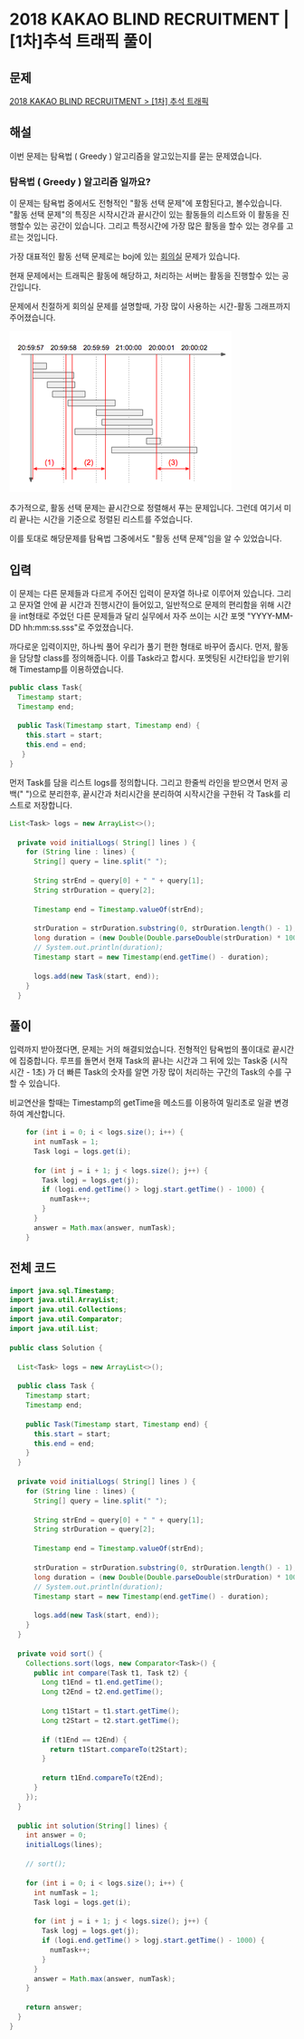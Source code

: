 # 2018 KAKAO BLIND RECRUITMENT | [1차]추석 트래픽 풀이

## 문제

[2018 KAKAO BLIND RECRUITMENT > [1차] 추석 트래픽
](https://programmers.co.kr/learn/courses/30/lessons/17676)

## 해설

이번 문제는 탐욕법 ( Greedy ) 알고리즘을 알고있는지를 묻는 문제였습니다.

### 탐욕법 ( Greedy ) 알고리즘 일까요?

이 문제는 탐욕법 중에서도 전형적인 "활동 선택 문제"에 포함된다고, 볼수있습니다.
"활동 선택 문제"의 특징은 시작시간과 끝시간이 있는 활동들의 리스트와 이 활동을 진행할수 있는 공간이 있습니다. 그리고 특정시간에 가장 많은 활동을 할수 있는 경우를 고르는 것입니다.

가장 대표적인 활동 선택 문제로는 boj에 있는 [회의실](https://www.acmicpc.net/problem/1931) 문제가 있습니다.

현재 문제에서는 트래픽은 활동에 해당하고, 처리하는 서버는 활동을 진행할수 있는 공간입니다.

문제에서 친절하게 회의실 문제를 설명할때, 가장 많이 사용하는 시간-활동 그래프까지 주어졌습니다.

![figure_1](./figures/chuseok-01-v5.png)

추가적으로, 활동 선택 문제는 끝시간으로 정렬해서 푸는 문제입니다. 그런데 여기서 미리 끝나는 시간을 기준으로 정렬된 리스트를 주었습니다.

이를 토대로 해당문제를 탐욕법 그중에서도 "활동 선택 문제"임을 알 수 있었습니다.

## 입력

이 문제는 다른 문제들과 다르게 주어진 입력이 문자열 하나로 이루어져 있습니다.
그리고 문자열 안에 끝 시간과 진행시간이 들어있고, 일반적으로 문제의 편리함을 위해 시간을 int형태로 주었던 다른 문제들과 달리 실무에서 자주 쓰이는 시간 포멧 "YYYY-MM-DD hh:mm:ss.sss"로 주었졌습니다.

까다로운 입력이지만, 하나씩 풀어 우리가 풀기 편한 형태로 바꾸어 줍시다.
먼저, 활동을 담당할 class를 정의해줍니다. 이를 Task라고 합시다.
포멧팅된 시간타입을 받기위해 Timestamp를 이용하였습니다.

```java
public class Task{
  Timestamp start;
  Timestamp end;

  public Task(Timestamp start, Timestamp end) {
    this.start = start;
    this.end = end;
   }
}
```

먼저 Task를 담을 리스트 logs를 정의합니다.
그리고 한줄씩 라인을 받으면서 먼저 공백(" ")으로 분리한후, 끝시간과 처리시간을 분리하여 시작시간을 구한뒤 각 Task를 리스트로 저장합니다.

```java
List<Task> logs = new ArrayList<>();

  private void initialLogs( String[] lines ) {
    for (String line : lines) {
      String[] query = line.split(" ");

      String strEnd = query[0] + " " + query[1];
      String strDuration = query[2];

      Timestamp end = Timestamp.valueOf(strEnd);

      strDuration = strDuration.substring(0, strDuration.length() - 1);
      long duration = (new Double(Double.parseDouble(strDuration) * 1000 - 1)).longValue();
      // System.out.println(duration);
      Timestamp start = new Timestamp(end.getTime() - duration);

      logs.add(new Task(start, end));
    }
  }
```

## 풀이

입력까지 받아졌다면, 문제는 거의 해결되었습니다.
전형적인 탐욕법의 풀이대로 끝시간에 집중합니다.
루프를 돌면서 현재 Task의 끝나는 시간과 그 뒤에 있는 Task중 (시작시간 - 1초) 가 더 빠른 Task의 숫자를 알면 가장 많이 처리하는 구간의 Task의 수를 구할 수 있습니다.

비교연산을 할때는 Timestamp의 getTime을 메소드를 이용하여 밀리초로 일괄 변경하여 계산합니다.

```java
    for (int i = 0; i < logs.size(); i++) {
      int numTask = 1;
      Task logi = logs.get(i);

      for (int j = i + 1; j < logs.size(); j++) {
        Task logj = logs.get(j);
        if (logi.end.getTime() > logj.start.getTime() - 1000) {
          numTask++;
        }
      }
      answer = Math.max(answer, numTask);
    }
```

## 전체 코드

```java
import java.sql.Timestamp;
import java.util.ArrayList;
import java.util.Collections;
import java.util.Comparator;
import java.util.List;

public class Solution {

  List<Task> logs = new ArrayList<>();

  public class Task {
    Timestamp start;
    Timestamp end;

    public Task(Timestamp start, Timestamp end) {
      this.start = start;
      this.end = end;
    }
  }

  private void initialLogs( String[] lines ) {
    for (String line : lines) {
      String[] query = line.split(" ");

      String strEnd = query[0] + " " + query[1];
      String strDuration = query[2];

      Timestamp end = Timestamp.valueOf(strEnd);

      strDuration = strDuration.substring(0, strDuration.length() - 1);
      long duration = (new Double(Double.parseDouble(strDuration) * 1000 - 1)).longValue();
      // System.out.println(duration);
      Timestamp start = new Timestamp(end.getTime() - duration);

      logs.add(new Task(start, end));
    }
  }

  private void sort() {
    Collections.sort(logs, new Comparator<Task>() {
      public int compare(Task t1, Task t2) {
        Long t1End = t1.end.getTime();
        Long t2End = t2.end.getTime();

        Long t1Start = t1.start.getTime();
        Long t2Start = t2.start.getTime();

        if (t1End == t2End) {
          return t1Start.compareTo(t2Start);
        }

        return t1End.compareTo(t2End);
      }
    });
  }

  public int solution(String[] lines) {
    int answer = 0;
    initialLogs(lines);

    // sort();

    for (int i = 0; i < logs.size(); i++) {
      int numTask = 1;
      Task logi = logs.get(i);

      for (int j = i + 1; j < logs.size(); j++) {
        Task logj = logs.get(j);
        if (logi.end.getTime() > logj.start.getTime() - 1000) {
          numTask++;
        }
      }
      answer = Math.max(answer, numTask);
    }

    return answer;
  }
}
```
